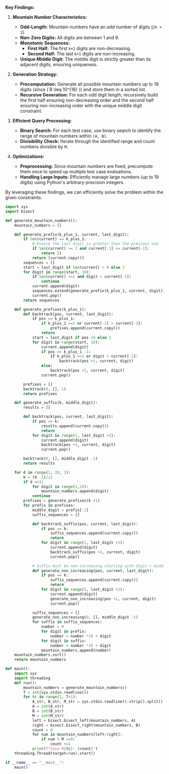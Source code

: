 **Key Findings:**

1. **Mountain Number Characteristics:**
   - **Odd-Length:** Mountain numbers have an odd number of digits (`2k + 1`).
   - **Non-Zero Digits:** All digits are between 1 and 9.
   - **Monotonic Sequences:**
     - **First Half:** The first `k+1` digits are non-decreasing.
     - **Second Half:** The last `k+1` digits are non-increasing.
   - **Unique Middle Digit:** The middle digit is strictly greater than its adjacent digits, ensuring uniqueness.

2. **Generation Strategy:**
   - **Precomputation:** Generate all possible mountain numbers up to 19 digits (since \( B \leq 10^{18} \)) and store them in a sorted list.
   - **Recursive Generation:** For each odd digit length, recursively build the first half ensuring non-decreasing order and the second half ensuring non-increasing order with the unique middle digit constraint.

3. **Efficient Query Processing:**
   - **Binary Search:** For each test case, use binary search to identify the range of mountain numbers within `[A, B]`.
   - **Divisibility Check:** Iterate through the identified range and count numbers divisible by `M`.

4. **Optimizations:**
   - **Preprocessing:** Since mountain numbers are fixed, precompute them once to speed up multiple test case evaluations.
   - **Handling Large Inputs:** Efficiently manage large numbers (up to 19 digits) using Python's arbitrary-precision integers.

By leveraging these findings, we can efficiently solve the problem within the given constraints.

```python
import sys
import bisect

def generate_mountain_numbers():
    mountain_numbers = []

    def generate_prefix(k_plus_1, current, last_digit):
        if len(current) == k_plus_1:
            # Ensure the last digit is greater than the previous one
            if len(current) >= 2 and current[-1] <= current[-2]:
                return []
            return [current.copy()]
        sequences = []
        start = last_digit if len(current) > 0 else 1
        for digit in range(start, 10):
            if len(current) >=1 and digit < current[-1]:
                continue
            current.append(digit)
            sequences.extend(generate_prefix(k_plus_1, current, digit))
            current.pop()
        return sequences

    def generate_prefixes(k_plus_1):
        def backtrack(pos, current, last_digit):
            if pos == k_plus_1:
                if k_plus_1 ==1 or current[-1] > current[-2]:
                    prefixes.append(current.copy())
                return
            start = last_digit if pos >0 else 1
            for digit in range(start, 10):
                current.append(digit)
                if pos == k_plus_1 -1:
                    if k_plus_1 ==1 or digit > current[-2]:
                        backtrack(pos +1, current, digit)
                else:
                    backtrack(pos +1, current, digit)
                current.pop()

        prefixes = []
        backtrack(0, [], 1)
        return prefixes

    def generate_suffix(k, middle_digit):
        results = []

        def backtrack(pos, current, last_digit):
            if pos == k:
                results.append(current.copy())
                return
            for digit in range(1, last_digit +1):
                current.append(digit)
                backtrack(pos +1, current, digit)
                current.pop()

        backtrack(0, [], middle_digit -1)
        return results

    for d in range(1, 20, 2):
        k = (d -1)//2
        if d ==1:
            for digit in range(1,10):
                mountain_numbers.append(digit)
            continue
        prefixes = generate_prefixes(k +1)
        for prefix in prefixes:
            middle_digit = prefix[-1]
            suffix_sequences = []

            def backtrack_suffix(pos, current, last_digit):
                if pos == k:
                    suffix_sequences.append(current.copy())
                    return
                for digit in range(1, last_digit +1):
                    current.append(digit)
                    backtrack_suffix(pos +1, current, digit)
                    current.pop()

            # Suffix must be non-increasing starting with digit < middle_digit
            def generate_non_increasing(pos, current, last_digit):
                if pos == k:
                    suffix_sequences.append(current.copy())
                    return
                for digit in range(1, last_digit +1):
                    current.append(digit)
                    generate_non_increasing(pos +1, current, digit)
                    current.pop()

            suffix_sequences = []
            generate_non_increasing(0, [], middle_digit -1)
            for suffix in suffix_sequences:
                number = 0
                for digit in prefix:
                    number = number *10 + digit
                for digit in suffix:
                    number = number *10 + digit
                mountain_numbers.append(number)
    mountain_numbers.sort()
    return mountain_numbers

def main():
    import sys
    import threading
    def run():
        mountain_numbers = generate_mountain_numbers()
        T = int(sys.stdin.readline())
        for tc in range(1, T+1):
            A_str, B_str, M_str = sys.stdin.readline().strip().split()
            A = int(A_str)
            B = int(B_str)
            M = int(M_str)
            left = bisect.bisect_left(mountain_numbers, A)
            right = bisect.bisect_right(mountain_numbers, B)
            count = 0
            for num in mountain_numbers[left:right]:
                if num % M ==0:
                    count +=1
            print(f"Case #{tc}: {count}")
    threading.Thread(target=run).start()

if __name__ == "__main__":
    main()
```